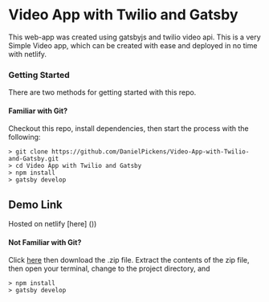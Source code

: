 # Video App with Twilio and Gatsby
This web-app was created using gatsbyjs and twilio video api. This is a very Simple Video app, which can be created with ease and deployed in no time with netlify. 

### Getting Started

There are two methods for getting started with this repo.

#### Familiar with Git?
Checkout this repo, install dependencies, then start the process with the following:

```
> git clone https://github.com/DanielPickens/Video-App-with-Twilio-and-Gatsby.git
> cd Video App with Twilio and Gatsby
> npm install
> gatsby develop
```
## Demo Link
Hosted on netlify [here] ())

#### Not Familiar with Git?
Click [here](https://github.com/nabendu82/Videoappwithtwilio/archive/master.zip) then download the .zip file.  Extract the contents of the zip file, then open your terminal, change to the project directory, and
```
> npm install
> gatsby develop
```
